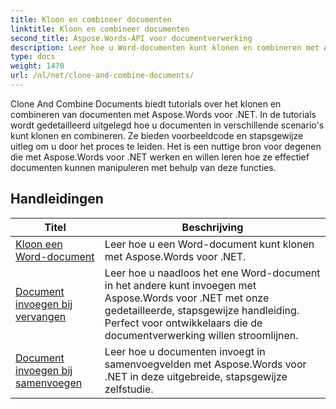 ```yaml
---
title: Kloon en combineer documenten
linktitle: Kloon en combineer documenten
second_title: Aspose.Words-API voor documentverwerking
description: Leer hoe u Word-documenten kunt klonen en combineren met Aspose.Words voor .NET. Leer hoe u kopieën van documenten maakt, meerdere documenten samenvoegt tot één document, secties, kop- en voetteksten beheert.
type: docs
weight: 1470
url: /nl/net/clone-and-combine-documents/
---
```

Clone And Combine Documents biedt tutorials over het klonen en combineren van documenten met Aspose.Words voor .NET. In de tutorials wordt gedetailleerd uitgelegd hoe u documenten in verschillende scenario's kunt klonen en combineren. Ze bieden voorbeeldcode en stapsgewijze uitleg om u door het proces te leiden. Het is een nuttige bron voor degenen die met Aspose.Words voor .NET werken en willen leren hoe ze effectief documenten kunnen manipuleren met behulp van deze functies.

 ## Handleidingen
| Titel | Beschrijving |
| --- | --- |
| [Kloon een Word-document](./cloning-document/) | Leer hoe u een Word-document kunt klonen met Aspose.Words voor .NET. |
| [Document invoegen bij vervangen](./insert-document-at-replace/) | Leer hoe u naadloos het ene Word-document in het andere kunt invoegen met Aspose.Words voor .NET met onze gedetailleerde, stapsgewijze handleiding. Perfect voor ontwikkelaars die de documentverwerking willen stroomlijnen. |
| [Document invoegen bij samenvoegen](./insert-document-at-mail-merge/) | Leer hoe u documenten invoegt in samenvoegvelden met Aspose.Words voor .NET in deze uitgebreide, stapsgewijze zelfstudie. |